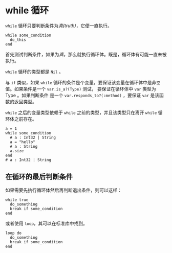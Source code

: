 # while 循环

`while` 循环只要判断条件为*真(truth)*，它便一直执行。

```crystal
while some_condition
  do_this
end
```
首先测试判断条件，如果为*真*，那么就执行循环体。既是，循环体有可能一直未被执行。


`while` 循环的类型都是 `Nil` 。

与 `if` 类似，如果 `while` 循环的条件是个变量，要保证该变量在循环体中是非`空`值。如果条件是一个 `var.is_a?(Type)` 测试， 要保证在循环体中 `var` 类型为 Type 。如果判断条件 是一个 `var.responds_to?(:method)` ，要保证 `var` 是该函数的返回类型。

`while` 之后的变量类型依赖于 `while` 之前的类型，并且该类型只在离开 `while` 循环体之前存在。

```crystal
a = 1
while some_condition
  # a : Int32 | String
  a = "hello"
  # a : String
  a.size
end
# a : Int32 | String
```

## 在循环的最后判断条件

如果需要先执行循环体然后再判断退出条件，则可以这样：

```crystal
while true
  do_something
  break if some_condition
end
```

或者使用 `loop`，其可以在标准库中找到。

```crystal
loop do
  do_something
  break if some_condition
end
```
